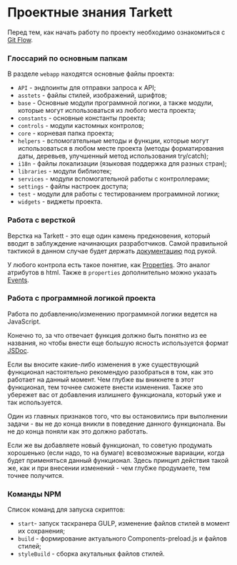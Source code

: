 # Проектные знания Tarkett

Перед тем, как начать работу по проекту необходимо ознакомиться с [Git Flow](https://dev.pyrobyte.ru/git/pyrobyte-knowledge-base/-/wikis/home/common/git-flow).

### Глоссарий по основным папкам

В разделе `webapp` находятся основные файлы проекта:

- `API` - эндпоинты для отправки запроса к API;
- `asstets` - файлы стилей, изображений, шрифтов;
- `base` - Основные модули программной логики, а также модули, которые могут использоваться из любого места проекта;
- `constants` - основные константы проекта;
- `controls` - модули кастомных контролов;
- `core` - корневая папка проекта;
- `helpers` - вспомогательные методы и функции, которые могут использоваться в любом месте проекта (методы форматирования даты, деревьев, улучшенный метод использования try/catch);
- `i18n` - файлы локализации (языковая поддержка для разных стран);
- `libraries` - модули библиотек;
- `services` - модули вспомогательной работы с контроллерами;
- `settings` - файлы настроек доступа;
- `test` - модули для работы с тестированием программной логики;
- `widgets` - виджеты проекта.

### Работа с версткой

Верстка на Tarkett - это еще один камень предкновения, который вводит в заблуждение начинающих разработчиков. Самой правильной тактикой в данном случае будет держать [документацию](https://sapui5.hana.ondemand.com/#/api) под рукой.

У любого контрола есть такое понятие, как [Properties](https://sapui5.hana.ondemand.com/#/api/sap.m.Button%23controlProperties). Это аналог атрибутов в html. Также в `properties` дополнительно можно указать [Events](https://sapui5.hana.ondemand.com/#/api/sap.m.Button%23events/Summary).

### Работа с программной логикой проекта

Работа по добавлению/изменению программной логики ведется на JavaScript.

Конечно то, за что отвечает функция должно быть понятно из ее названия, но чтобы внести еще большую ясность используется формат [JSDoc](https://jsdoc.app/tags-example.html).

Если вы вносите какие-либо изменения в уже существующий функционал настоятельно рекомендую разобраться в том, как это работает на данный момент. Чем глубже вы вникнете в этот функционал, тем точнее сможете внести изменения. Также это убережет вас от добавления излишнего функционала, который уже и так используется.

Один из главных признаков того, что вы остановились при выполнении задачи - вы не до конца вникли в поведение данного функционала. Вы не до конца поняли как это должно работать.

Если же вы добавляете новый функционал, то советую продумать хорошенько (если надо, то на бумаге) всевозможные вариации, когда будет применяться данный функционал. Здесь принцип действия такой же, как и при внесении изменений - чем глубже продумаете, тем точнее получится.

### Команды NPM

Список команд для запуска скриптов:

- `start`- запуск таскранера GULP, изменение файлов стилей в момент их сохранения;
- `build` - формирование актуального Components-preload.js и файлов стилей;
- `styleBuild` - сборка акутальных файлов стилей.
